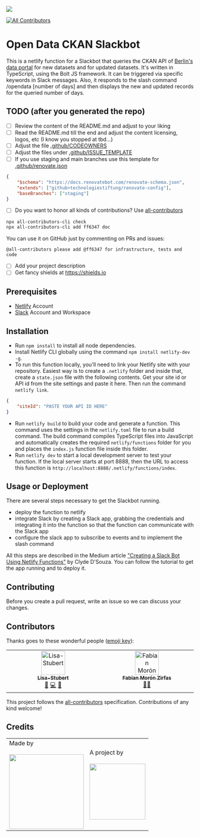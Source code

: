 ![](https://img.shields.io/badge/Built%20with%20%E2%9D%A4%EF%B8%8F-at%20Technologiestiftung%20Berlin-blue)

<!-- ALL-CONTRIBUTORS-BADGE:START - Do not remove or modify this section -->
[![All Contributors](https://img.shields.io/badge/all_contributors-2-orange.svg?style=flat-square)](#contributors-)
<!-- ALL-CONTRIBUTORS-BADGE:END -->

# Open Data CKAN Slackbot

This is a netlify function for a Slackbot that queries the CKAN API of [Berlin's data portal](https://daten.berlin.de) for new datasets and for updated datasets. It's written in TypeScript, using the Bolt JS framework.
It can be triggered via specific keywords in Slack messages. Also, it responds to the slash command /opendata [number of days] and then displays the new and updated records for the queried number of days.

## TODO (after you generated the repo)

- [ ] Review the content of the README.md and adjust to your liking
- [ ] Read the README.md till the end and adjust the content licensing,
      logos, etc (I know you stopped at tbd...)
- [ ] Adjust the file [.github/CODEOWNERS](./.github/CODEOWNERS)
- [ ] Adjust the files under [.github/ISSUE_TEMPLATE](./.github/ISSUE_TEMPLATE)
- [ ] If you use staging and main branches use this template for [.github/renovate.json](./.github/renovate.json)

```json
{
	"$schema": "https://docs.renovatebot.com/renovate-schema.json",
	"extends": ["github>technologiestiftung/renovate-config"],
	"baseBranches": ["staging"]
}
```

- [ ] Do you want to honor all kinds of contributions? Use [all-contributors](https://allcontributors.org/)

```bash
npx all-contributors-cli check
npx all-contributors-cli add ff6347 doc
```

You can use it on GitHub just by commenting on PRs and issues:

```plain
@all-contributors please add @ff6347 for infrastructure, tests and code
```

- [ ] Add your project description
- [ ] Get fancy shields at https://shields.io

## Prerequisites

- [Netlify](https://www.netlify.com) Account
- [Slack](https://slack.com/intl/de-de/) Account and Workspace

## Installation

* Run `npm install` to install all node dependencies.
* Install Netlify CLI globally using the command `npm install netlify-dev -g`.
* To run this function locally, you'll need to link your Netlify site with your repository. Easiest way is to create a `.netlify` folder and inside that, create a `state.json` file with the following contents. Get your site id or API id from the site settings and paste it here. Then run the command `netlify link`.
```json
{
	"siteId": "PASTE YOUR API ID HERE"
}
```
* Run `netlify build` to build your code and generate a function. This command uses the settings in the `netlify.toml` file to run a build command. The build command compiles TypeScript files into JavaScript and automatically creates the required `netlify/functions` folder for you and places the `index.js` function file inside this folder. 
* Run `netlify dev` to start a local development server to test your function. If the local server starts at port 8888, then the URL to access this function is `http://localhost:8888/.netlify/functions/index`.

## Usage or Deployment

There are several steps necessary to get the Slackbot running.

- deploy the function to netlify
- integrate Slack by creating a Slack app, grabbing the credentials and integrating it into the function so that the function can communicate with the Slack app
- configure the slack app to subscribe to events and to implement the slash command

All this steps are described in the Medium article ["Creating a Slack Bot Using Netlify Functions"](https://levelup.gitconnected.com/creating-a-slack-bot-using-netlify-functions-465d2a981686) by Clyde D'Souza. You can follow the tutorial to get the app running and to deploy it.

## Contributing

Before you create a pull request, write an issue so we can discuss your changes.

## Contributors

Thanks goes to these wonderful people ([emoji key](https://allcontributors.org/docs/en/emoji-key)):

<!-- ALL-CONTRIBUTORS-LIST:START - Do not remove or modify this section -->
<!-- prettier-ignore-start -->
<!-- markdownlint-disable -->
<table>
  <tbody>
    <tr>
      <td align="center" valign="top" width="14.28%"><a href="https://github.com/Lisa-Stubert"><img src="https://avatars.githubusercontent.com/u/61182572?v=4?s=64" width="64px;" alt="Lisa-Stubert"/><br /><sub><b>Lisa-Stubert</b></sub></a><br /><a href="https://github.com/technologiestiftung/template-default/commits?author=Lisa-Stubert" title="Documentation">📖</a> <a href="https://github.com/technologiestiftung/template-default/commits?author=Lisa-Stubert" title="Code">💻</a> <a href="#ideas-Lisa-Stubert" title="Ideas, Planning, & Feedback">🤔</a></td>
      <td align="center" valign="top" width="14.28%"><a href="https://fabianmoronzirfas.me/"><img src="https://avatars.githubusercontent.com/u/315106?v=4?s=64" width="64px;" alt="Fabian Morón Zirfas"/><br /><sub><b>Fabian Morón Zirfas</b></sub></a><br /><a href="#mentoring-ff6347" title="Mentoring">🧑‍🏫</a></td>
    </tr>
  </tbody>
</table>

<!-- markdownlint-restore -->
<!-- prettier-ignore-end -->

<!-- ALL-CONTRIBUTORS-LIST:END -->

This project follows the [all-contributors](https://github.com/all-contributors/all-contributors) specification. Contributions of any kind welcome!

## Credits

<table>
  <tr>
    <td>
      Made by <a href="https://citylab-berlin.org/de/start/">
        <br />
        <br />
        <img width="200" src="https://logos.citylab-berlin.org/logo-odis-berlin.svg" />
      </a>
    </td>
    <td>
      A project by <a href="https://www.technologiestiftung-berlin.de/">
        <br />
        <br />
        <img width="150" src="https://citylab-berlin.org/wp-content/uploads/2021/05/tsb.svg" />
      </a>
    </td>
  </tr>
</table>

